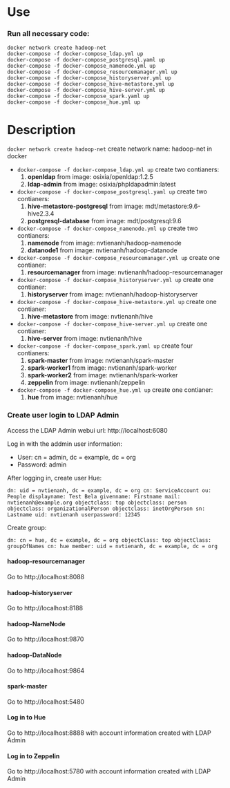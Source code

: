 # Use

### Run all necessary code:

    docker network create hadoop-net
    docker-compose -f docker-compose_ldap.yml up
    docker-compose -f docker-compose_postgresql.yaml up
    docker-compose -f docker-compose_namenode.yml up
    docker-compose -f docker-compose_resourcemanager.yml up
    docker-compose -f docker-compose_historyserver.yml up
    docker-compose -f docker-compose_hive-metastore.yml up
    docker-compose -f docker-compose_hive-server.yml up
    docker-compose -f docker-compose_spark.yaml up
    docker-compose -f docker-compose_hue.yml up
    

# Description

 `docker network create hadoop-net`  create network name: hadoop-net in docker
- `docker-compose -f docker-compose_ldap.yml up` create two contianers:
	 1. **openldap** from image: osixia/openldap:1.2.5 
	 2. **ldap-admin** from image: osixia/phpldapadmin:latest
- `docker-compose -f docker-compose_postgresql.yaml up` create two contianers:
	 1. **hive-metastore-postgresql** from image: mdt/metastore:9.6-hive2.3.4 
	 2. **postgresql-database** from image: mdt/postgresql:9.6
- `docker-compose -f docker-compose_namenode.yml up` create two contianers:
	 1. **namenode** from image: nvtienanh/hadoop-namenode 
	 2. **datanode1** from image: nvtienanh/hadoop-datanode
- `docker-compose -f docker-compose_resourcemanager.yml up` create one contianer:
	 1. **resourcemanager** from image: nvtienanh/hadoop-resourcemanager 
- `docker-compose -f docker-compose_historyserver.yml up` create one contianer:
	 1. **historyserver** from image: nvtienanh/hadoop-historyserver 
- `docker-compose -f docker-compose_hive-metastore.yml up` create one contianer:
	 1. **hive-metastore** from image: nvtienanh/hive
- `docker-compose -f docker-compose_hive-server.yml up` create one contianer:
	 1. **hive-server** from image: nvtienanh/hive
- `docker-compose -f docker-compose_spark.yaml up` create four contianers:
	 1. **spark-master** from image: nvtienanh/spark-master
	 2. **spark-worker1** from image: nvtienanh/spark-worker
	 3. **spark-worker2** from image: nvtienanh/spark-worker
	 4. **zeppelin** from image: nvtienanh/zeppelin
- `docker-compose -f docker-compose_hue.yml up` create one contianer:
	 1. **hue** from image: nvtienanh/hue 

### Create user login to LDAP Admin

Access the LDAP Admin webui url:  http://localhost:6080

Log in with the addmin user information:

 * User: cn = admin, dc = example, dc = org
 * Password: admin

After logging in, create user Hue:

`
dn: uid = nvtienanh, dc = example, dc = org
cn: ServiceAccount
ou: People
displayname: Test Bela
givenname: Firstname
mail: nvtienanh@example.org
objectclass: top
objectclass: person
objectclass: organizationalPerson
objectclass: inetOrgPerson
sn: Lastname
uid: nvtienanh
userpassword: 12345
`

Create group:

`
dn: cn = hue, dc = example, dc = org
objectClass: top
objectClass: groupOfNames
cn: hue
member: uid = nvtienanh, dc = example, dc = org
`
#### hadoop-resourcemanager
Go to http://localhost:8088
#### hadoop-historyserver
Go to http://localhost:8188
#### hadoop-NameNode
Go to http://localhost:9870
#### hadoop-DataNode
Go to http://localhost:9864
#### spark-master
Go to http://localhost:5480
#### Log in to Hue
Go to http://localhost:8888 with account information created with LDAP Admin
#### Log in to Zeppelin
Go to http://localhost:5780 with account information created with LDAP Admin
